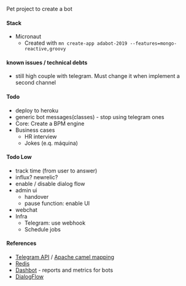 Pet project to create a bot

#### Stack

* Micronaut
    * Created with `mn create-app adabot-2019 --features=mongo-reactive,groovy`

#### known issues / technical debts

* still high couple with telegram. Must change it when implement a second channel

#### Todo

* deploy to heroku
* generic bot messages(classes) - stop using telegram ones
* Core: Create a BPM engine
* Business cases
    * HR interview
    * Jokes (e.q. máquina)
    
#### Todo Low

* track time (from user to answer)
* influx? newrelic?
* enable / disable dialog flow
* admin ui
    * handover
    * pause function: enable UI
* webchat
* Infra
    * Telegram: use webhook
    * Schedule jobs

#### References

* [Telegram API](https://core.telegram.org/bots/api) / [Apache camel mapping](https://github.com/apache/camel/blob/master/components/camel-telegram/src/main/java/org/apache/camel/component/telegram/service/RestBotAPI.java)
* [Redis](https://micronaut-projects.github.io/micronaut-redis/latest/guide/)
* [Dashbot](https://www.dashbot.io/) - reports and metrics for bots
* [DialogFlow](https://dialogflow.com/)